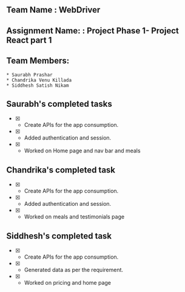 ## Team Name : WebDriver

## Assignment Name: : Project Phase 1- Project React part 1

## Team Members:

    * Saurabh Prashar
    * Chandrika Venu Killada
    * Siddhesh Satish Nikam

## Saurabh's completed tasks

- [x] - Create APIs for the app consumption.
- [x] - Added authentication and session.
- [x] - Worked on Home page and nav bar and meals

## Chandrika's completed task

- [x] - Create APIs for the app consumption.
- [x] - Added authentication and session.
- [x] - Worked on meals and testimonials page

## Siddhesh's completed task

- [x] - Create APIs for the app consumption.
- [x] - Generated data as per the requirement.
- [x] - Worked on pricing and home page
